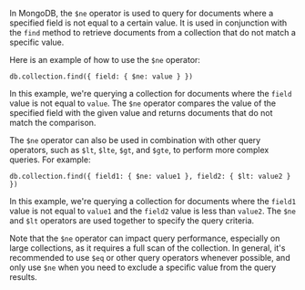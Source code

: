 In MongoDB, the `$ne` operator is used to query for documents where a specified field is not equal to a certain value. It is used in conjunction with the `find` method to retrieve documents from a collection that do not match a specific value.

Here is an example of how to use the `$ne` operator:

```
db.collection.find({ field: { $ne: value } })
```

In this example, we're querying a collection for documents where the `field` value is not equal to `value`. The `$ne` operator compares the value of the specified field with the given value and returns documents that do not match the comparison.

The `$ne` operator can also be used in combination with other query operators, such as `$lt`, `$lte`, `$gt`, and `$gte`, to perform more complex queries. For example:

```
db.collection.find({ field1: { $ne: value1 }, field2: { $lt: value2 } })
```

In this example, we're querying a collection for documents where the `field1` value is not equal to `value1` and the `field2` value is less than `value2`. The `$ne` and `$lt` operators are used together to specify the query criteria.

Note that the `$ne` operator can impact query performance, especially on large collections, as it requires a full scan of the collection. In general, it's recommended to use `$eq` or other query operators whenever possible, and only use `$ne` when you need to exclude a specific value from the query results.